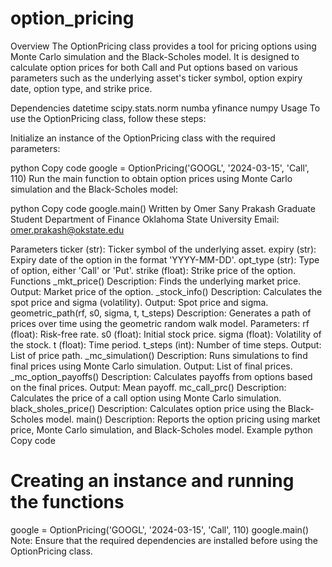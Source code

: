 # option_pricing

Overview
The OptionPricing class provides a tool for pricing options using Monte Carlo simulation and the Black-Scholes model. It is designed to calculate option prices for both Call and Put options based on various parameters such as the underlying asset's ticker symbol, option expiry date, option type, and strike price.

Dependencies
datetime
scipy.stats.norm
numba
yfinance
numpy
Usage
To use the OptionPricing class, follow these steps:

Initialize an instance of the OptionPricing class with the required parameters:

python
Copy code
google = OptionPricing('GOOGL', '2024-03-15', 'Call', 110)
Run the main function to obtain option prices using Monte Carlo simulation and the Black-Scholes model:

python
Copy code
google.main()
Written by
Omer Sany Prakash
Graduate Student
Department of Finance
Oklahoma State University
Email: omer.prakash@okstate.edu

Parameters
ticker (str): Ticker symbol of the underlying asset.
expiry (str): Expiry date of the option in the format 'YYYY-MM-DD'.
opt_type (str): Type of option, either 'Call' or 'Put'.
strike (float): Strike price of the option.
Functions
_mkt_price()
Description: Finds the underlying market price.
Output: Market price of the option.
_stock_info()
Description: Calculates the spot price and sigma (volatility).
Output: Spot price and sigma.
geometric_path(rf, s0, sigma, t, t_steps)
Description: Generates a path of prices over time using the geometric random walk model.
Parameters:
rf (float): Risk-free rate.
s0 (float): Initial stock price.
sigma (float): Volatility of the stock.
t (float): Time period.
t_steps (int): Number of time steps.
Output: List of price path.
_mc_simulation()
Description: Runs simulations to find final prices using Monte Carlo simulation.
Output: List of final prices.
_mc_option_payoffs()
Description: Calculates payoffs from options based on the final prices.
Output: Mean payoff.
mc_call_prc()
Description: Calculates the price of a call option using Monte Carlo simulation.
black_sholes_price()
Description: Calculates option price using the Black-Scholes model.
main()
Description: Reports the option pricing using market price, Monte Carlo simulation, and Black-Scholes model.
Example
python
Copy code
# Creating an instance and running the functions
google = OptionPricing('GOOGL', '2024-03-15', 'Call', 110)
google.main()
Note: Ensure that the required dependencies are installed before using the OptionPricing class.
